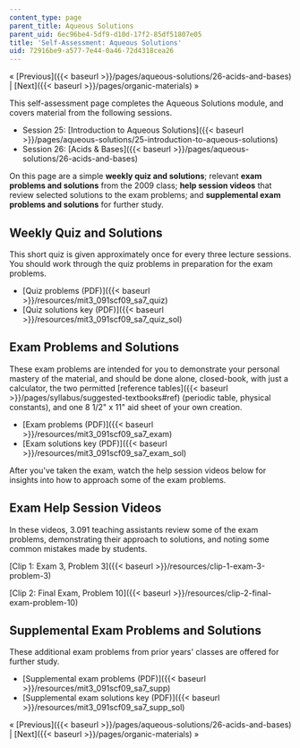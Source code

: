 ```yaml
---
content_type: page
parent_title: Aqueous Solutions
parent_uid: 6ec96be4-5df9-d10d-17f2-85df51807e05
title: 'Self-Assessment: Aqueous Solutions'
uid: 72916be9-a577-7e44-0a46-72d4318cea26
---
```


« [Previous]({{< baseurl >}}/pages/aqueous-solutions/26-acids-and-bases) | [Next]({{< baseurl >}}/pages/organic-materials) »

This self-assessment page completes the Aqueous Solutions module, and covers material from the following sessions.

*   Session 25: [Introduction to Aqueous Solutions]({{< baseurl >}}/pages/aqueous-solutions/25-introduction-to-aqueous-solutions)
*   Session 26: [Acids & Bases]({{< baseurl >}}/pages/aqueous-solutions/26-acids-and-bases)

On this page are a simple **weekly quiz and solutions**; relevant **exam problems and solutions** from the 2009 class; **help session videos** that review selected solutions to the exam problems; and **supplemental exam problems and solutions** for further study.

Weekly Quiz and Solutions
-------------------------

This short quiz is given approximately once for every three lecture sessions. You should work through the quiz problems in preparation for the exam problems.

*   [Quiz problems (PDF)]({{< baseurl >}}/resources/mit3_091scf09_sa7_quiz)
*   [Quiz solutions key (PDF)]({{< baseurl >}}/resources/mit3_091scf09_sa7_quiz_sol)

Exam Problems and Solutions
---------------------------

These exam problems are intended for you to demonstrate your personal mastery of the material, and should be done alone, closed-book, with just a calculator, the two permitted [reference tables]({{< baseurl >}}/pages/syllabus/suggested-textbooks#ref) (periodic table, physical constants), and one 8 1/2" x 11" aid sheet of your own creation.

*   [Exam problems (PDF)]({{< baseurl >}}/resources/mit3_091scf09_sa7_exam)
*   [Exam solutions key (PDF)]({{< baseurl >}}/resources/mit3_091scf09_sa7_exam_sol)

After you've taken the exam, watch the help session videos below for insights into how to approach some of the exam problems.

Exam Help Session Videos
------------------------

In these videos, 3.091 teaching assistants review some of the exam problems, demonstrating their approach to solutions, and noting some common mistakes made by students.

[Clip 1: Exam 3, Problem 3]({{< baseurl >}}/resources/clip-1-exam-3-problem-3)

[Clip 2: Final Exam, Problem 10]({{< baseurl >}}/resources/clip-2-final-exam-problem-10)

Supplemental Exam Problems and Solutions
----------------------------------------

These additional exam problems from prior years' classes are offered for further study.

*   [Supplemental exam problems (PDF)]({{< baseurl >}}/resources/mit3_091scf09_sa7_supp)
*   [Supplemental exam solutions key (PDF)]({{< baseurl >}}/resources/mit3_091scf09_sa7_supp_sol)

« [Previous]({{< baseurl >}}/pages/aqueous-solutions/26-acids-and-bases) | [Next]({{< baseurl >}}/pages/organic-materials) »